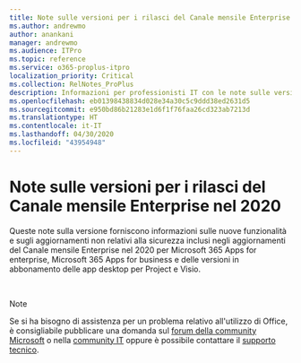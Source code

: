 ```yaml
---
title: Note sulle versioni per i rilasci del Canale mensile Enterprise nel 2020
ms.author: andrewmo
author: anankani
manager: andrewmo
ms.audience: ITPro
ms.topic: reference
ms.service: o365-proplus-itpro
localization_priority: Critical
ms.collection: RelNotes_ProPlus
description: Informazioni per professionisti IT con le note sulle versioni per i rilasci del Canale mensile Enterprise per Microsoft 365 Apps nel 2020
ms.openlocfilehash: eb01398438834d028e34a30c5c9ddd38ed2631d5
ms.sourcegitcommit: e950bd86b21283e1d6f1f76faa26cd323ab7213d
ms.translationtype: HT
ms.contentlocale: it-IT
ms.lasthandoff: 04/30/2020
ms.locfileid: "43954948"
---
```

# <a name="release-notes-for-monthly-enterprise-channel-releases-in-2020"></a>Note sulle versioni per i rilasci del Canale mensile Enterprise nel 2020

Queste note sulla versione forniscono informazioni sulle nuove funzionalità e sugli aggiornamenti non relativi alla sicurezza inclusi negli aggiornamenti del Canale mensile Enterprise nel 2020 per Microsoft 365 Apps for enterprise, Microsoft 365 Apps for business e delle versioni in abbonamento delle app desktop per Project e Visio.


[//]: # (DO NOT REMOVE FEATUREDETAILS CONTENT START)


[//]: # (DO NOT REMOVE FEATUREDETAILS CONTENT END)

<br/>

[//]: # (DO NOT REMOVE BUGDETAILS CONTENT START)


[//]: # (NON RIMUOVERE FINE CONTENUTO DETTAGLI DEI BUG)




> [!NOTE]
> Se si ha bisogno di assistenza per un problema relativo all'utilizzo di Office, è consigliabile pubblicare una domanda sul [forum della community Microsoft](https://answers.microsoft.com/) o nella [community IT](https://techcommunity.microsoft.com/) oppure è possibile contattare il [supporto tecnico](https://support.microsoft.com/contactus).
